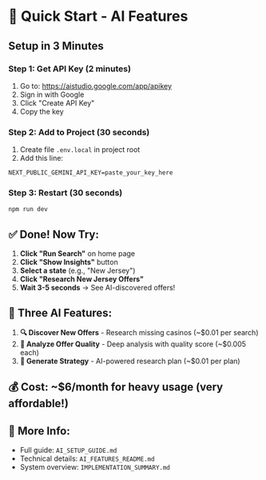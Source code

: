 # 🚀 Quick Start - AI Features

## Setup in 3 Minutes

### Step 1: Get API Key (2 minutes)
1. Go to: https://aistudio.google.com/app/apikey
2. Sign in with Google
3. Click "Create API Key"
4. Copy the key

### Step 2: Add to Project (30 seconds)
1. Create file `.env.local` in project root
2. Add this line:
```
NEXT_PUBLIC_GEMINI_API_KEY=paste_your_key_here
```

### Step 3: Restart (30 seconds)
```bash
npm run dev
```

## ✅ Done! Now Try:

1. **Click "Run Search"** on home page
2. **Click "Show Insights"** button
3. **Select a state** (e.g., "New Jersey")
4. **Click "Research New Jersey Offers"** 
5. **Wait 3-5 seconds** → See AI-discovered offers!

## 🎯 Three AI Features:

1. **🔍 Discover New Offers** - Research missing casinos (~$0.01 per search)
2. **🧠 Analyze Offer Quality** - Deep analysis with quality score (~$0.005 each)
3. **🎯 Generate Strategy** - AI-powered research plan (~$0.01 per plan)

## 💰 Cost: ~$6/month for heavy usage (very affordable!)

## 📖 More Info:
- Full guide: `AI_SETUP_GUIDE.md`
- Technical details: `AI_FEATURES_README.md`
- System overview: `IMPLEMENTATION_SUMMARY.md`

